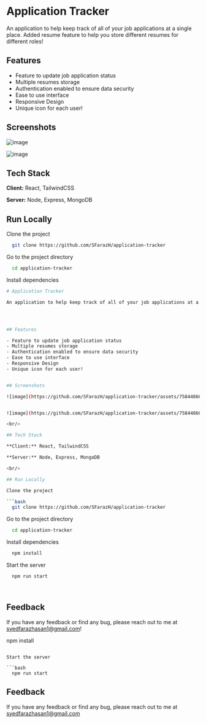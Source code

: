 
# Application Tracker

An application to help keep track of all of your job applications at a single place. Added resume feature to help you store different resumes for different roles!




## Features

- Feature to update job application status
- Multiple resumes storage
- Authentication enabled to ensure data security
- Ease to use interface
- Responsive Design
- Unique icon for each user!


## Screenshots

![image](https://github.com/SFarazH/application-tracker/assets/75844866/12898201-4787-4aad-b380-397b22f05a49)


![image](https://github.com/SFarazH/application-tracker/assets/75844866/a17f6a4a-dc6a-47e8-bd66-be548d3bf8b2)
## Tech Stack

**Client:** React, TailwindCSS

**Server:** Node, Express, MongoDB


## Run Locally

Clone the project

```bash
  git clone https://github.com/SFarazH/application-tracker
```

Go to the project directory

```bash
  cd application-tracker
```

Install dependencies

```bash
# Application Tracker

An application to help keep track of all of your job applications at a single place. Added resume feature to help you store different resumes for different roles!




## Features

- Feature to update job application status
- Multiple resumes storage
- Authentication enabled to ensure data security
- Ease to use interface
- Responsive Design
- Unique icon for each user!


## Screenshots

![image](https://github.com/SFarazH/application-tracker/assets/75844866/12898201-4787-4aad-b380-397b22f05a49)


![image](https://github.com/SFarazH/application-tracker/assets/75844866/a17f6a4a-dc6a-47e8-bd66-be548d3bf8b2)

<br/>

## Tech Stack

**Client:** React, TailwindCSS

**Server:** Node, Express, MongoDB

<br/>

## Run Locally

Clone the project

```bash
  git clone https://github.com/SFarazH/application-tracker
```

Go to the project directory

```bash
  cd application-tracker
```

Install dependencies

```bash
  npm install
```

Start the server

```bash
  npm run start
```

<br/>

## Feedback

If you have any feedback or find any bug, please reach out to me at syedfarazhasan1@gmail.com!


  npm install
```

Start the server

```bash
  npm run start
```


## Feedback

If you have any feedback or find any bug, please reach out to me at syedfarazhasan1@gmail.com

